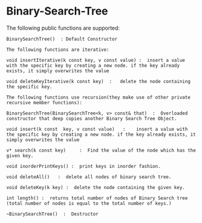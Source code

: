 # Binary-Search-Tree

The following public functions are supported:
	
	BinarySearchTree()  : Default Constructor
	
	The following functions are iterative:
	
	void insertIterative(k const key, v const value) :  insert a value with the specific key by creating a new node. if the key already exists, it simply overwrites the value
	
	void deleteKeyIterative(k const key)  :   delete the node containing the specific key.
	
	The following functions use recursion(they make use of other private recursive member functions):	
	
	BinarySearchTree(BinarySearchTree<k, v> const& that)  :  Overloaded constructor that deep copies another Binary Search Tree Object.

	void insert(k const  key, v const value)   :  	insert a value with the specific key by creating a new node. if the key already exists, it simply overwrites the value

	v* search(k const key)     :  Find the value of the node which has the given key.

	void inorderPrintKeys() :  print keys in inorder fashion.
  
	void deleteAll()   :  delete all nodes of binary search tree.
  
	void deleteKey(k key) :  delete the node containing the given key.

	int length() :  returns total number of nodes of Binary Search tree (total number of nodes is equal to the total number of keys.)
  
	~BinarySearchTree()  :  Destructor
